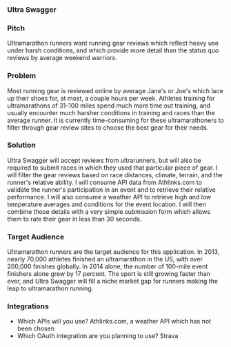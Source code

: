 ### Ultra Swagger

### Pitch

Ultramarathon runners want running gear reviews which reflect heavy use under harsh conditions, and which provide more detail than the status quo reviews by average weekend warriors. 

### Problem

Most running gear is reviewed online by average Jane's or Joe's which lace up their shoes for, at most, a couple hours per week. Athletes training for ultramarathons of 31-100 miles spend much more time out training, and usually encounter much harsher conditions in training and races than the average runner. It is currently time-consuming for these ultramarathoners to filter through gear review sites to choose the best gear for their needs. 

### Solution

Ultra Swagger will accept reviews from ultrarunners, but will also be required to submit races in which they used that particular piece of gear. I will filter the gear reviews based on race distances, climate, terrain, and the runner's relative ability. I will consume API data from Athlinks.com to validate the runner's participation in an event and to retrieve their relative performance. I will also consume a weather API to retrieve high and low temperature averages and conditions for the event location. I will then combine those details with a very simple submission form which allows them to rate their gear in less than 30 seconds. 

### Target Audience

Ultramarathon runners are the target audience for this application. In 2013, nearly 70,000 athletes finished an ultramarathon in the US, with over 200,000 finishes globally. In 2014 alone, the number of 100-mile event finishers alone grew by 17 percent. The sport is still growing faster than ever, and Ultra Swagger will fill a niche market gap for runners making the leap to ultramarathon running. 

### Integrations

* Which APIs will you use? Athlinks.com, a weather API which has not been chosen
* Which OAuth integration are you planning to use? Strava